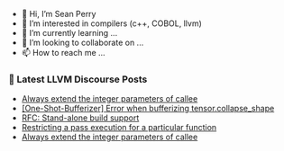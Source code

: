 - 👋 Hi, I’m Sean Perry
- 👀 I’m interested in compilers (c++, COBOL, llvm)
- 🌱 I’m currently learning ...
- 💞️ I’m looking to collaborate on ...
- 📫 How to reach me ...

<!---
s66perry/s66perry is a ✨ special ✨ repository because its `README.md` (this file) appears on your GitHub profile.
You can click the Preview link to take a look at your changes.
--->
### 📕 Latest LLVM Discourse Posts

<!-- DISCOURSE-LLVM:START -->
- [Always extend the integer parameters of callee](https://discourse.llvm.org/t/always-extend-the-integer-parameters-of-callee/61319#post_5)
- [[One-Shot-Bufferizer] Error when bufferizing tensor.collapse_shape](https://discourse.llvm.org/t/one-shot-bufferizer-error-when-bufferizing-tensor-collapse-shape/61203#post_8)
- [RFC: Stand-alone build support](https://discourse.llvm.org/t/rfc-stand-alone-build-support/61291#post_16)
- [Restricting a pass execution for a particular function](https://discourse.llvm.org/t/restricting-a-pass-execution-for-a-particular-function/61323#post_2)
- [Always extend the integer parameters of callee](https://discourse.llvm.org/t/always-extend-the-integer-parameters-of-callee/61319#post_4)
<!-- DISCOURSE-LLVM:END -->
